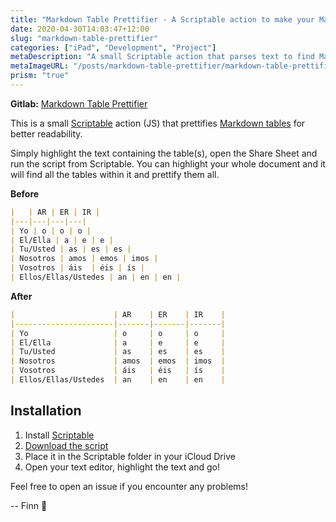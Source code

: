 ```yaml
---
title: "Markdown Table Prettifier - A Scriptable action to make your Markdown tables more readable."
date: 2020-04-30T14:03:47+12:00
slug: "markdown-table-prettifier"
categories: ["iPad", "Development", "Project"]
metaDescription: "A small Scriptable action that parses text to find Markdown tables and pad the cells to make them more readable."
metaImageURL: "/posts/markdown-table-prettifier/markdown-table-prettifier-og-image.png"
prism: "true"
---
```


__Gitlab:__ [Markdown Table Prettifier](https://gitlab.com/Finnito/scriptable-markdown-table-prettifier)

This is a small [Scriptable](https://apps.apple.com/us/app/scriptable/id1405459188) action (JS) that prettifies [Markdown tables](https://daringfireball.net/projects/markdown/syntax) for better readability.

Simply highlight the text containing the table(s), open the Share Sheet and run the script from Scriptable. You can highlight your whole document and it will find all the tables within it and prettify them all.

<!--more-->

__Before__

```markdown
|   | AR | ER | IR |
|---|---|---|---|
| Yo | o | o | o |
| El/Ella | a | e | e |
| Tu/Usted | as | es | es |
| Nosotros | amos | emos | imos |
| Vosotros | áis  | éis | ís |
| Ellos/Ellas/Ustedes | an | en | en |
```

__After__ 

```markdown
|                      | AR    | ER    | IR    |
|----------------------|-------|-------|-------|
| Yo                   | o     | o     | o     |
| El/Ella              | a     | e     | e     |
| Tu/Usted             | as    | es    | es    |
| Nosotros             | amos  | emos  | imos  |
| Vosotros             | áis   | éis   | ís    |
| Ellos/Ellas/Ustedes  | an    | en    | en    |
```

## Installation

1. Install [Scriptable](https://apps.apple.com/us/app/scriptable/id1405459188)
2. [Download the script](https://gitlab.com/Finnito/scriptable-markdown-table-prettifier/-/raw/master/Markdown%20Table%20Prettifier.scriptable?inline=false)
3. Place it in the Scriptable folder in your iCloud Drive
4. Open your text editor, highlight the text and go!

Feel free to open an issue if you encounter any problems!

-- Finn 👋